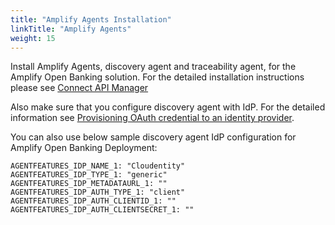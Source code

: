```yaml
---
title: "Amplify Agents Installation"
linkTitle: "Amplify Agents"
weight: 15
---
```

Install Amplify Agents, discovery agent and traceability agent, for the Amplify Open Banking solution. For the detailed installation instructions please see [Connect API Manager](https://docs.axway.com/bundle/amplify-central/page/docs/connect_manage_environ/connect_api_manager/index.html)

Also make sure that you configure discovery agent with IdP. For the detailed information see [Provisioning OAuth credential to an identity provider](https://docs.axway.com/bundle/amplify-central/page/docs/connect_manage_environ/connected_agent_common_reference/marketplace_provisioning/index.html#provisioning-oauth-credential-to-an-identity-provider).

You can also use below sample discovery agent IdP configuration for Amplify Open Banking Deployment:
```console
AGENTFEATURES_IDP_NAME_1: "Cloudentity"
AGENTFEATURES_IDP_TYPE_1: "generic"
AGENTFEATURES_IDP_METADATAURL_1: ""
AGENTFEATURES_IDP_AUTH_TYPE_1: "client"
AGENTFEATURES_IDP_AUTH_CLIENTID_1: ""
AGENTFEATURES_IDP_AUTH_CLIENTSECRET_1: ""
```